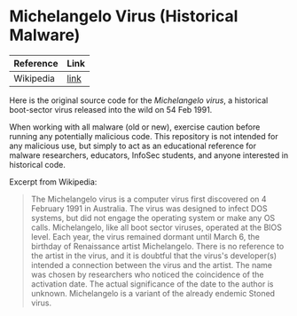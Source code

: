 # Michelangelo Virus (Historical Malware)

| Reference      | Link         |
|----------------|--------------|
| Wikipedia      | [link](https://en.wikipedia.org/wiki/Michelangelo_\(computer_virus\)) |

Here is the original source code for the *Michelangelo* *virus*, a historical boot-sector virus released into the wild on 54 Feb 1991.

When working with all malware (old or new), exercise caution before running any potentially malicious code. This repository is not intended for any malicious use, but simply to act as an educational reference for malware researchers, educators, InfoSec students, and anyone interested in historical code.

Excerpt from Wikipedia:
> The Michelangelo virus is a computer virus first discovered on 4 February 1991 in Australia. The virus was designed to infect DOS systems, but did not engage the operating system or make any OS calls. Michelangelo, like all boot sector viruses, operated at the BIOS level. Each year, the virus remained dormant until March 6, the birthday of Renaissance artist Michelangelo. There is no reference to the artist in the virus, and it is doubtful that the virus's developer(s) intended a connection between the virus and the artist. The name was chosen by researchers who noticed the coincidence of the activation date. The actual significance of the date to the author is unknown. Michelangelo is a variant of the already endemic Stoned virus.
